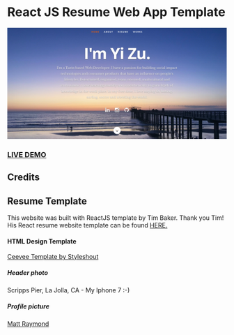 # React JS Resume Web App Template      
![Landing Page](landingPageYi.png)
### <a href="https://react-resume-template.herokuapp.com/">LIVE DEMO</a> 

## Credits
## Resume Template
This website was built with  ReactJS template by Tim Baker. Thank you Tim! His React resume website template can be found <a href="https://github.com/tbakerx/react-resume-template">HERE.</a>

#### HTML Design Template
<a href="https://www.styleshout.com/free-templates/ceevee/">Ceevee Template by Styleshout</a>

##### Header photo
Scripps Pier, La Jolla, CA - My Iphone 7 :-)

##### Profile picture
<a href=https://www.linkedin.com/in/matthewraymond/>Matt Raymond</a>

